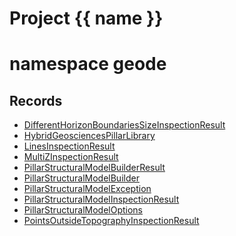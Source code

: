 <script setup>
import {useRoute} from 'vitepress'
const {path} = useRoute()
const tokens = path.split('/')
const words = tokens[2].split('-');
for (let i = 0; i < words.length; i++) {
    words[i] = words[i].charAt(0).toUpperCase() + words[i].slice(1);
    words[i] = words[i].replace('geode', 'Geode')
}
const name = words.join('-');
</script>
# Project {{ name }}

# namespace geode



## Records

* [DifferentHorizonBoundariesSizeInspectionResult](DifferentHorizonBoundariesSizeInspectionResult.md)
* [HybridGeosciencesPillarLibrary](HybridGeosciencesPillarLibrary.md)
* [LinesInspectionResult](LinesInspectionResult.md)
* [MultiZInspectionResult](MultiZInspectionResult.md)
* [PillarStructuralModelBuilderResult](PillarStructuralModelBuilderResult.md)
* [PillarStructuralModelBuilder](PillarStructuralModelBuilder.md)
* [PillarStructuralModelException](PillarStructuralModelException.md)
* [PillarStructuralModelInspectionResult](PillarStructuralModelInspectionResult.md)
* [PillarStructuralModelOptions](PillarStructuralModelOptions.md)
* [PointsOutsideTopographyInspectionResult](PointsOutsideTopographyInspectionResult.md)


